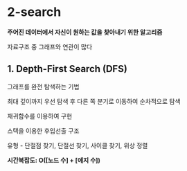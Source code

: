 # 2-search

**주어진 데이터에서 자신이 원하는 값을 찾아내기 위한 알고리즘**

자료구조 중 그래프와 연관이 많다

## 1. Depth-First Search (DFS)

그래프를 완전 탐색하는 기법

최대 깊이까지 우선 탐색 후 다른 쪽 분기로 이동하여 순차적으로 탐색

재귀함수를 이용하여 구현

스택을 이용한 후입선출 구조

유형 - 단절점 찾기, 단절선 찾기, 사이클 찾기, 위상 정렬

**시간복잡도: O([노드 수] + [에지 수])**


